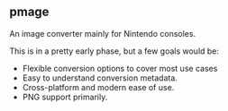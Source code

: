 ## pmage

An image converter mainly for Nintendo consoles.

This is in a pretty early phase, but a few goals would be:
 * Flexible conversion options to cover most use cases
 * Easy to understand conversion metadata.
 * Cross-platform and modern ease of use.
 * PNG support primarily.
